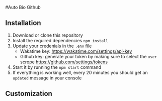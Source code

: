 #Auto Bio Github

## Installation
1. Download or clone this repository
2. Install the required dependencies ``npm install``
3. Update your credenials in the ``.env`` file
    - Wakatime key: https://wakatime.com/settings/api-key
    - Github key: generate your token by making sure to select the ``user`` scrope https://github.com/settings/tokens
4. Start it by running the ``npm start`` command
5. If everything is working well, every 20 minutes you should get an ``updated`` message in your console

## Customization 
